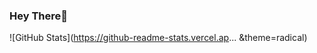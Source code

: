 ### Hey There👋
<!---
Shr1ramN/Shr1ramN is a ✨ special ✨ repository because its `README.md` (this file) appears on your GitHub profile.
You can click the Preview link to take a look at your changes.
--->
![GitHub Stats](https://github-readme-stats.vercel.ap... &theme=radical)
